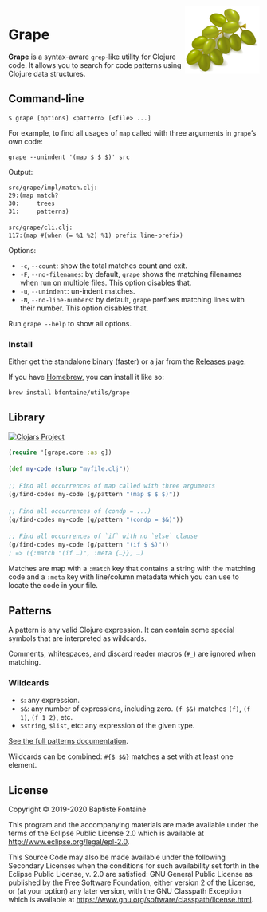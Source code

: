 <img align="right" width="150" alt="grapes." src="./doc/grapes.png"/>

# Grape
**Grape** is a syntax-aware `grep`-like utility for Clojure code. It allows you to search for code
patterns using Clojure data structures.

## Command-line
```
$ grape [options] <pattern> [<file> ...]
```

For example, to find all usages of `map` called with three arguments in `grape`’s own code:

```
grape --unindent '(map $ $ $)' src
```
Output:
```
src/grape/impl/match.clj:
29:(map match?
30:     trees
31:     patterns)

src/grape/cli.clj:
117:(map #(when (= %1 %2) %1) prefix line-prefix)

```

Options:
* `-c`, `--count`: show the total matches count and exit.
* `-F`, `--no-filenames`: by default, `grape` shows the matching filenames when run on multiple files. This option
  disables that.
* `-u`, `--unindent`: un-indent matches.
* `-N`, `--no-line-numbers`: by default, `grape` prefixes matching lines with their number. This option disables that.

Run `grape --help` to show all options.

### Install
Either get the standalone binary (faster) or a jar from the [Releases page][releases].

[releases]: https://github.com/bfontaine/grape/releases

If you have [Homebrew](https://brew.sh), you can install it like so:
```bash
brew install bfontaine/utils/grape
```

## Library

[![Clojars Project](https://img.shields.io/clojars/v/bfontaine/grape.svg)](https://clojars.org/bfontaine/grape)


```clojure
(require '[grape.core :as g])

(def my-code (slurp "myfile.clj"))

;; Find all occurrences of map called with three arguments
(g/find-codes my-code (g/pattern "(map $ $ $)"))

;; Find all occurrences of (condp = ...)
(g/find-codes my-code (g/pattern "(condp = $&)"))

;; Find all occurrences of `if` with no `else` clause
(g/find-codes my-code (g/pattern "(if $ $)"))
; => ({:match "(if …)", :meta {…}}, …)
```

Matches are map with a `:match` key that contains a string with the matching
code and a `:meta` key with line/column metadata which you can use to locate
the code in your file.

## Patterns
A pattern is any valid Clojure expression. It can contain some special symbols
that are interpreted as wildcards.

Comments, whitespaces, and discard reader macros (`#_`) are ignored when
matching.

### Wildcards
* `$`: any expression.
* `$&`: any number of expressions, including zero. `(f $&)` matches `(f)`,
  `(f 1)`, `(f 1 2)`, etc.
* `$string`, `$list`, etc: any expression of the given type.

[See the full patterns documentation](./doc/Patterns.md).

Wildcards can be combined: `#{$ $&}` matches a set with at least one element.

[parcera]: https://github.com/carocad/parcera#parcera

## License

Copyright © 2019-2020 Baptiste Fontaine

This program and the accompanying materials are made available under the terms
of the Eclipse Public License 2.0 which is available at
http://www.eclipse.org/legal/epl-2.0.

This Source Code may also be made available under the following Secondary
Licenses when the conditions for such availability set forth in the Eclipse
Public License, v. 2.0 are satisfied: GNU General Public License as published
by the Free Software Foundation, either version 2 of the License, or (at your
option) any later version, with the GNU Classpath Exception which is available
at https://www.gnu.org/software/classpath/license.html.
